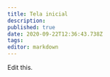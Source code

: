 ```yaml
---
title: Tela inicial
description: 
published: true
date: 2020-09-22T12:36:43.738Z
tags: 
editor: markdown
---
```


Edit this.
